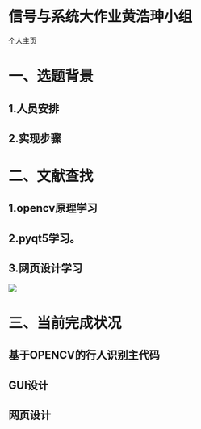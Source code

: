 # 信号与系统大作业黄浩珅小组
<html>
<head>
<meta charset="utf-8">
<title>宿舍异常进入识别监控</title>
</head>
<body>
<a href="https://github.com/hhaos0725/hhaos0725.github.io">个人主页</a>
<h1>一、选题背景</h1>
<h2>1.人员安排</h2>
<h2>2.实现步骤</h2>
<h1>二、文献查找</h1>
<h2>1.opencv原理学习</h2>
<h2>2.pyqt5学习。</h2>
<h2>3.网页设计学习</h2>
<img src="http://chuantu.xyz/t6/703/1574254246x2890211836.jpg" >
<h1>三、当前完成状况</h1>
<h2>基于OPENCV的行人识别主代码</h2>
<h2>GUI设计</h2>
<h2>网页设计</h2>
</body>
</html>